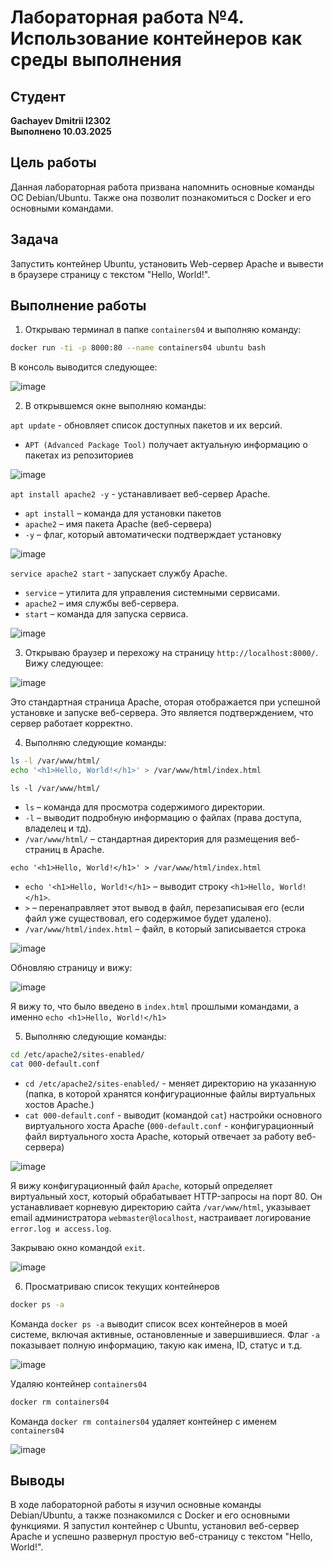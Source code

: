 # Лабораторная работа №4. Использование контейнеров как среды выполнения

## Студент
**Gachayev Dmitrii I2302**  
**Выполнено 10.03.2025**  

## Цель работы
Данная лабораторная работа призвана напомнить основные команды ОС Debian/Ubuntu. Также она позволит познакомиться с Docker и его основными командами.
## Задача
Запустить контейнер Ubuntu, установить Web-сервер Apache и вывести в браузере страницу с текстом "Hello, World!".
## Выполнение работы
1. Открываю терминал в папке `containers04` и выполняю команду:

```bash
docker run -ti -p 8000:80 --name containers04 ubuntu bash
```

В консоль выводится следующее:

![image](screenshots/Screenshot_1.png)


2. В открывшемся окне выполняю команды:

`apt update` - обновляет список доступных пакетов и их версий.

- `APT (Advanced Package Tool)` получает актуальную информацию о пакетах из репозиториев

![image](screenshots/Screenshot_2.png)


`apt install apache2 -y` -  устанавливает веб-сервер Apache.

- `apt install` – команда для установки пакетов
- `apache2` – имя пакета Apache (веб-сервера)
- `-y` – флаг, который автоматически подтверждает установку

![image](screenshots/Screenshot_3.png)

`service apache2 start` - запускает службу Apache.

- `service` – утилита для управления системными сервисами.
- `apache2` – имя службы веб-сервера.
- `start` – команда для запуска сервиса.

![image](screenshots/Screenshot_4.png)

3. Открываю браузер и перехожу на страницу `http://localhost:8000/`. Вижу следующее: 

![image](screenshots/Screenshot_5.png)

Это стандартная страница Apache, оторая отображается при успешной установке и запуске веб-сервера. Это является подтверждением, что сервер работает корректно.

4. Выполняю следующие команды:

```bash
ls -l /var/www/html/
echo '<h1>Hello, World!</h1>' > /var/www/html/index.html
```

`ls -l /var/www/html/`

- `ls` – команда для просмотра содержимого директории.
- `-l` – выводит подробную информацию о файлах (права доступа, владелец и тд).
- `/var/www/html/` – стандартная директория для размещения веб-страниц в Apache.

`echo '<h1>Hello, World!</h1>' > /var/www/html/index.html`

- `echo '<h1>Hello, World!</h1>` – выводит строку `<h1>Hello, World!</h1>`.
- `>` – перенаправляет этот вывод в файл, перезаписывая его (если файл уже существовал, его содержимое будет удалено).
- `/var/www/html/index.html` – файл, в который записывается строка

![image](screenshots/Screenshot_6.png)

Обновляю страницу и вижу:

![image](screenshots/Screenshot_7.png)

Я вижу то, что было введено в `index.html` прошлыми командами, а именно `echo <h1>Hello, World!</h1>`

5. Выполняю следующие команды:

```bash
cd /etc/apache2/sites-enabled/
cat 000-default.conf
```

- `cd /etc/apache2/sites-enabled/` - меняет директорию на указанную (папка, в которой хранятся конфигурационные файлы виртуальных хостов Apache.)
- `cat 000-default.conf` - выводит (командой `cat`) настройки основного виртуального хоста Apache (`000-default.conf` - конфигурационный файл виртуального хоста Apache, который отвечает за работу веб-сервера)

![image](screenshots/Screenshot_8.png)

Я вижу конфигурационный файл `Apache`, который определяет виртуальный хост, который обрабатывает HTTP-запросы на порт 80. Он устанавливает корневую директорию сайта `/var/www/html`, указывает email администратора `webmaster@localhost`, настраивает логирование `error.log и access.log`.

Закрываю окно командой `exit`.

![image](screenshots/Screenshot_9.png)

6. Просматриваю список текущих контейнеров

```bash
docker ps -a
```

Команда `docker ps -a` выводит список всех контейнеров в моей системе, включая активные, остановленные и завершившиеся. Флаг `-a` показывает полную информацию, такую как имена, ID, статус и т.д.

![image](screenshots/Screenshot_10.png)

Удаляю контейнер `containers04`

```bash
docker rm containers04
```

Команда `docker rm containers04` удаляет контейнер с именем `containers04`

![image](screenshots/Screenshot_11.png)


## Выводы
В ходе лабораторной работы я изучил основные команды Debian/Ubuntu, а также познакомился с Docker и его основными функциями. Я запустил контейнер с Ubuntu, установил веб-сервер Apache и успешно развернул простую веб-страницу с текстом "Hello, World!".